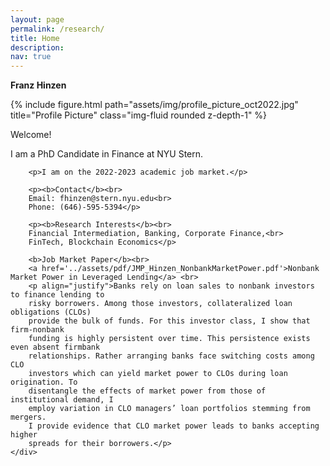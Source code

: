 ```yaml
---
layout: page
permalink: /research/
title: Home
description: 
nav: true
---
```

<div class="row justify-content-sm-center align-items-start">
    <div class="col-sm-4 mt-3 mt-md-0 align-items-start">
        <p style="font-size:2.5rem margin-top:0rem"><b>Franz Hinzen</b></p>
        {% include figure.html path="assets/img/profile_picture_oct2022.jpg" title="Profile Picture" class="img-fluid rounded z-depth-1" %}
    </div>
    <div class="col-sm-8 mt-3 mt-md-0 align-items-start">
        <p>Welcome!</p>
        <p>I am a PhD Candidate in Finance at NYU Stern.</p>

        <p>I am on the 2022-2023 academic job market.</p>

        <p><b>Contact</b><br>
        Email: fhinzen@stern.nyu.edu<br>
        Phone: (646)-595-5394</p>

        <p><b>Research Interests</b><br>
        Financial Intermediation, Banking, Corporate Finance,<br>
        FinTech, Blockchain Economics</p>

        <b>Job Market Paper</b><br>
        <a href='../assets/pdf/JMP_Hinzen_NonbankMarketPower.pdf'>Nonbank Market Power in Leveraged Lending</a> <br>
        <p align="justify">Banks rely on loan sales to nonbank investors to finance lending to
        risky borrowers. Among those investors, collateralized loan obligations (CLOs)
        provide the bulk of funds. For this investor class, I show that firm-nonbank
        funding is highly persistent over time. This persistence exists even absent firmbank
        relationships. Rather arranging banks face switching costs among CLO
        investors which can yield market power to CLOs during loan origination. To
        disentangle the effects of market power from those of institutional demand, I
        employ variation in CLO managers’ loan portfolios stemming from mergers.
        I provide evidence that CLO market power leads to banks accepting higher
        spreads for their borrowers.</p>
    </div>
</div>